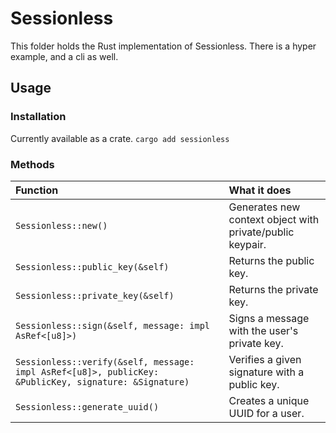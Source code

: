 # Sessionless

This folder holds the Rust implementation of Sessionless. 
There is a hyper example, and a cli as well.

## Usage

### Installation

Currently available as a crate.
`cargo add sessionless`

### Methods

| Function                                                                                              | What it does                                              |
|:------------------------------------------------------------------------------------------------------|:----------------------------------------------------------|
| `Sessionless::new()`                                                                                  | Generates new context object with private/public keypair. |
| `Sessionless::public_key(&self)`                                                                      | Returns the public key.                                   |
| `Sessionless::private_key(&self)`                                                                     | Returns the private key.                                  |
| `Sessionless::sign(&self, message: impl AsRef<[u8]>)`                                                 | Signs a message with the user's private key.              |
| `Sessionless::verify(&self, message: impl AsRef<[u8]>, publicKey: &PublicKey, signature: &Signature)` | Verifies a given signature with a public key.             |
| `Sessionless::generate_uuid()`                                                                        | Creates a unique UUID for a user.                         |
